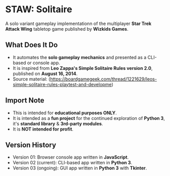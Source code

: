 # STAW: Solitaire
A solo variant gameplay implementationn of the multiplayer <b>Star Trek Attack Wing</b> tabletop game published by <b>Wizkids Games</b>.

## What Does It Do
* It automates the <b>solo gameplay mechanics</b> and presented as a CLI-based or console app.
* It is inspired from <b>Leo Zappa's Simple Solitaire Rules version 2.0</b>, published on <b>August 16, 2014</b>.
* Source material: (https://boardgamegeek.com/thread/1221629/leos-simple-solitaire-rules-playtest-and-developme)

## Import Note
* This is intended for <b>educational purposes ONLY</b>.
* It is intended as a <b>fun project</b> for the continued exploration of <b>Python 3</b>, it's <b>standard library</b> & <b>3rd-party modules</b>.
* It is <b>NOT intended for profit</b>.

## Version History
* Version 01: Browser console app written in <b>JavaScript</b>.
* Version 02 (current): CLI-based app written in <b>Python 3</b>.
* Version 03 (ongoing): GUI app written in <b>Python 3</b> with <b>Tkinter</b>.
